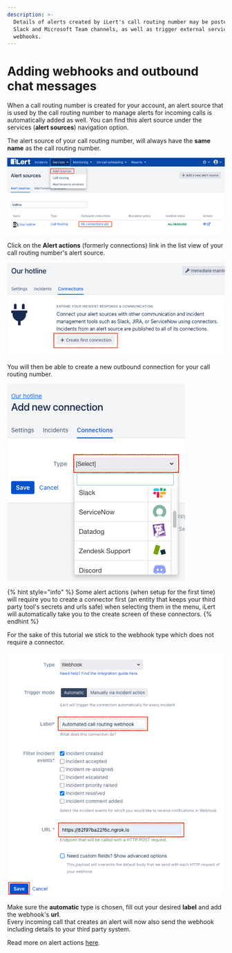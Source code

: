 ```yaml
---
description: >-
  Details of alerts created by iLert's call routing number may be posted to
  Slack and Microsoft Team channels, as well as trigger external services using
  webhooks.
---
```


# Adding webhooks and outbound chat messages

When a call routing number is created for your account, an alert source that is used by the call routing number to manage alerts for incoming calls is automatically added as well. You can find this alert source under the services (**alert sources**) navigation option.

The alert source of your call routing number, will always have the **same name** as the call routing number.

![](<../.gitbook/assets/image (8).png>)

Click on the **Alert actions** (formerly connections) link in the list view of your call routing number's alert source.

![](<../.gitbook/assets/image (14).png>)

You will then be able to create a new outbound connection for your call routing number.

![](<../.gitbook/assets/image (9).png>)

{% hint style="info" %}
Some alert actions (when setup for the first time) will require you to create a connector first (an entity that keeps your third party tool's secrets and urls safe) when selecting them in the menu, iLert will automatically take you to the create screen of these connectors.
{% endhint %}

For the sake of this tutorial we stick to the webhook type which does not require a connector.

![](<../.gitbook/assets/image (12).png>)

Make sure the **automatic** type is chosen, fill out your desired **label** and add the webhook's **url**.\
Every incoming call that creates an alert will now also send the webhook including details to your third party system.

Read more on alert actions [here](../#connectors-and-incident-actions-outbound-integrations).
